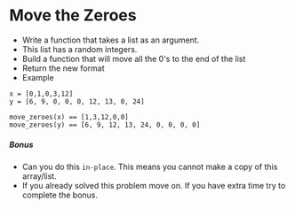 Move the Zeroes
================

* Write a function that takes a list as an argument.
* This list has a random integers.
* Build a function that will move all the 0's to the end of the list 
* Return the new format
* Example

```
x = [0,1,0,3,12]
y = [6, 9, 0, 0, 0, 12, 13, 0, 24]

move_zeroes(x) == [1,3,12,0,0]
move_zeroes(y) == [6, 9, 12, 13, 24, 0, 0, 0, 0]
```

##### Bonus

* Can you do this `in-place`. This means you cannot make a copy of this array/list.
* If you already solved this problem move on. If you have extra time try to complete the bonus.